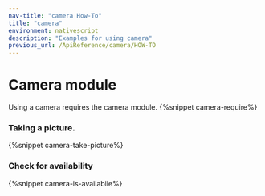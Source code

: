```yaml
---
nav-title: "camera How-To"
title: "camera"
environment: nativescript
description: "Examples for using camera"
previous_url: /ApiReference/camera/HOW-TO
---
```

# Camera module
Using a camera requires the camera module.
{%snippet camera-require%}

### Taking a picture.
{%snippet camera-take-picture%}

### Check for availability
{%snippet camera-is-availabile%}
